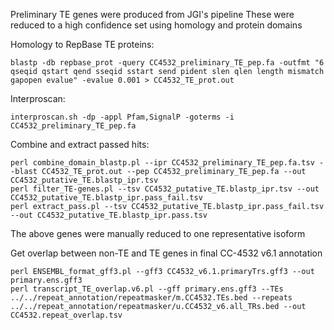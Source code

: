 Preliminary TE genes were produced from JGI's pipeline
These were reduced to a high confidence set using homology and protein domains 

Homology to RepBase TE proteins:

```
blastp -db repbase_prot -query CC4532_preliminary_TE_pep.fa -outfmt "6 qseqid qstart qend sseqid sstart send pident slen qlen length mismatch gapopen evalue" -evalue 0.001 > CC4532_TE_prot.out
```

Interproscan:

```
interproscan.sh -dp -appl Pfam,SignalP -goterms -i CC4532_preliminary_TE_pep.fa
```

Combine and extract passed hits:

```
perl combine_domain_blastp.pl --ipr CC4532_preliminary_TE_pep.fa.tsv --blast CC4532_TE_prot.out --pep CC4532_preliminary_TE_pep.fa --out CC4532_putative_TE.blastp_ipr.tsv
perl filter_TE-genes.pl --tsv CC4532_putative_TE.blastp_ipr.tsv --out CC4532_putative_TE.blastp_ipr.pass_fail.tsv
perl extract_pass.pl --tsv CC4532_putative_TE.blastp_ipr.pass_fail.tsv --out CC4532_putative_TE.blastp_ipr.pass.tsv
```
The above genes were manually reduced to one representative isoform 




Get overlap between non-TE and TE genes in final CC-4532 v6.1 annotation

```
perl ENSEMBL_format_gff3.pl --gff3 CC4532_v6.1.primaryTrs.gff3 --out primary.ens.gff3
perl transcript_TE_overlap.v6.pl --gff primary.ens.gff3 --TEs ../../repeat_annotation/repeatmasker/m.CC4532.TEs.bed --repeats ../../repeat_annotation/repeatmasker/u.CC4532_v6.all_TRs.bed --out CC4532.repeat_overlap.tsv
```
